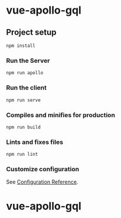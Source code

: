 # vue-apollo-gql

## Project setup

```
npm install
```

### Run the Server

```
npm run apollo
```

### Run the client

```
npm run serve
```

### Compiles and minifies for production

```
npm run build
```

### Lints and fixes files

```
npm run lint
```

### Customize configuration

See [Configuration Reference](https://cli.vuejs.org/config/).

# vue-apollo-gql
